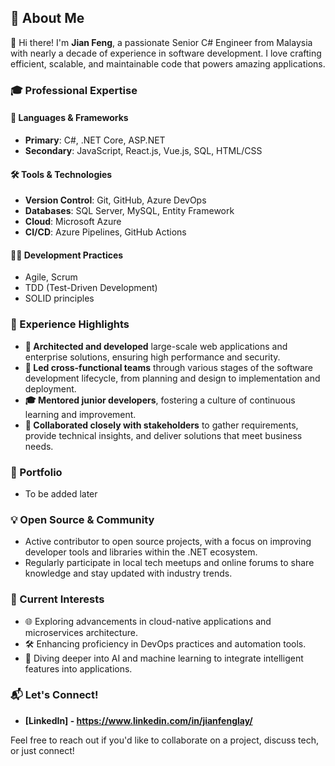 ## 🌟 About Me

👋 Hi there! I'm **Jian Feng**, a passionate Senior C# Engineer from Malaysia with nearly a decade of experience in software development. I love crafting efficient, scalable, and maintainable code that powers amazing applications.

### 🎓 Professional Expertise

#### 🚀 Languages & Frameworks
- **Primary**: C#, .NET Core, ASP.NET
- **Secondary**: JavaScript, React.js, Vue.js, SQL, HTML/CSS

#### 🛠️ Tools & Technologies
- **Version Control**: Git, GitHub, Azure DevOps
- **Databases**: SQL Server, MySQL, Entity Framework
- **Cloud**: Microsoft Azure
- **CI/CD**: Azure Pipelines, GitHub Actions

#### 🧑‍💻 Development Practices
- Agile, Scrum
- TDD (Test-Driven Development)
- SOLID principles

### 🌟 Experience Highlights
- **🚧 Architected and developed** large-scale web applications and enterprise solutions, ensuring high performance and security.
- **👥 Led cross-functional teams** through various stages of the software development lifecycle, from planning and design to implementation and deployment.
- **🎓 Mentored junior developers**, fostering a culture of continuous learning and improvement.
- **🤝 Collaborated closely with stakeholders** to gather requirements, provide technical insights, and deliver solutions that meet business needs.

### 💼 Portfolio
- To be added later

### 💡 Open Source & Community
- Active contributor to open source projects, with a focus on improving developer tools and libraries within the .NET ecosystem.
- Regularly participate in local tech meetups and online forums to share knowledge and stay updated with industry trends.

### 🌱 Current Interests
- 🌐 Exploring advancements in cloud-native applications and microservices architecture.
- 🛠️ Enhancing proficiency in DevOps practices and automation tools.
- 🤖 Diving deeper into AI and machine learning to integrate intelligent features into applications.

### 📬 Let's Connect!
- **[LinkedIn] - https://www.linkedin.com/in/jianfenglay/** 

Feel free to reach out if you'd like to collaborate on a project, discuss tech, or just connect!
